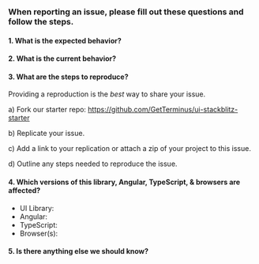 ### When reporting an issue, please fill out these questions and follow the steps.

#### 1. What is the expected behavior?


#### 2. What is the current behavior?


#### 3. What are the steps to reproduce?

Providing a reproduction is the *best* way to share your issue.

a) Fork our starter repo: https://github.com/GetTerminus/ui-stackblitz-starter

b) Replicate your issue.

c) Add a link to your replication or attach a zip of your project to this issue.

d) Outline any steps needed to reproduce the issue.


#### 4. Which versions of this library, Angular, TypeScript, & browsers are affected?

- UI Library:
- Angular:
- TypeScript:
- Browser(s):


#### 5. Is there anything else we should know?
